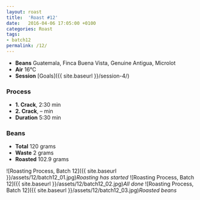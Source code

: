 ```yaml
---
layout: roast
title:  'Roast #12'
date:   2016-04-06 17:05:00 +0100
categories: Roast
tags:
- batch12
permalink: /12/
---
```


* **Beans** Guatemala, Finca Buena Vista, Genuine Antigua, Microlot
* **Air** 16°C
* **Session** [Goals]({{ site.baseurl }}/session-4/)

### Process

* **1. Crack**, 2:30 min
* **2. Crack**, – min
* **Duration** 5:30 min

### Beans

* **Total** 120 grams
* **Waste** 2 grams
* **Roasted** 102.9 grams

![Roasting Process, Batch 12]({{ site.baseurl }}/assets/12/batch12_01.jpg)*Roasting has started*
![Roasting Process, Batch 12]({{ site.baseurl }}/assets/12/batch12_02.jpg)*All done*
![Roasting Process, Batch 12]({{ site.baseurl }}/assets/12/batch12_03.jpg)*Roasted beans*
